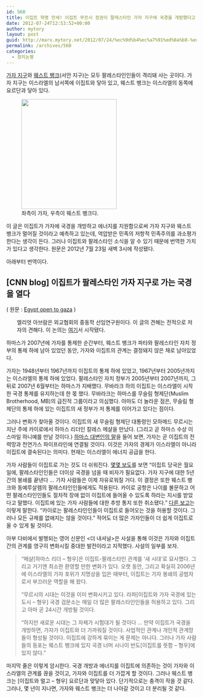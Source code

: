 ```yaml
---
id: 560
title: 이집트 혁명 만세! 이집트 무르시 정권이 팔레스타인 가자 지구에 국경을 개방했다고 한다
date: 2012-07-24T12:53:52+00:00
author: mytory
layout: post
guid: http://marx.mytory.net/2012/07/24/%ec%9d%b4%ec%a7%91%ed%8a%b8-%ed%98%81%eb%aa%85-%eb%a7%8c%ec%84%b8-%ec%9d%b4%ec%a7%91%ed%8a%b8-%eb%ac%b4%eb%a5%b4%ec%8b%9c-%ec%a0%95%ea%b6%8c%ec%9d%b4-%ed%8c%94%eb%a0%88%ec%8a%a4%ed%83%80%ec%9d%b8/
permalink: /archives/560
categories:
  - 정치논평
---
```

<a href="https://maps.google.com/maps?q=%EA%B0%80%EC%9E%90%EC%A7%80%EA%B5%AC&hl=ko&ie=UTF8&view=map&ftid=0x14fd844104b258a9:0x7e8955cbe285984e&ftt=44&geocode=FTRv3gEd2oILAg&split=0&sll=31.410246,34.388693&sspn=0.381111,0.357185&hq=&hnear=Gaza+Strip&t=m&z=11&vpsrc=0&iwloc=A" target="_blank" class="tx-link">가자 지구</a>와 <a href="https://maps.google.com/maps?f=q&source=s_q&hl=ko&geocode=&q=West+Bank,+Nablus,+Israel&aq=0&oq=west+bank&sll=31.354676,34.308826&sspn=0.337161,0.617294&vpsrc=6&ie=UTF8&hq=&hnear=Nablus&ll=32.049989,35.595703&spn=2.676941,4.938354&t=m&z=8&iwloc=A" target="_blank" class="tx-link">웨스트 뱅크</a>(서안 지구)는 모두 팔레스타인인들이 격리돼 사는 곳이다. 가자 지구는 이스라엘의 남서쪽에 이집트와 닿아 있고, 웨스트 뱅크는 이스라엘의 동쪽에 요르단과 닿아 있다.&nbsp;

<p style="text-align: center; clear: none; float: none; ">
  <figure style="width: 252px" class="wp-caption aligncenter"><img src="http://marx.mytory.net/wp-content/uploads/1/cfile27.uf.152C4144500E9A2305B957.png" width="252" height="290" filename="팔레스타인.png" filemime="image/jpeg" /><figcaption class="wp-caption-text">좌측이 가자, 우측이 웨스트 뱅크다.</figcaption></figure>
</p>

이 글은 이집트가 가자에 국경을 개방하고 에너지를 지원함으로써 가자 지구와 웨스트 뱅크가 멀어질 것이라고 예측하고 있는데, 억압받은 민족의 저항적 민족주의를 과소평가한다는 생각이 든다. 그러나 이집트와 팔레스타인 소식을 알 수 있기 때문에 번역한 가치가 있다고 생각한다. 원문은 2012년 7월 23일 새벽 3시에 작성됐다.

아래부터 번역이다.

## ‎[CNN blog] 이집트가 팔레스타인 가자 지구로 가는 국경을 열다

( 원문 : <a href="http://globalpublicsquare.blogs.cnn.com/2012/07/23/egypt-opens-to-gaza/" target="_blank" class="tx-link">Egypt open to gaza</a>&nbsp;)

<p style="margin-left: 2em; ">
  엘리엇 아브람은 외교협회의 중동학 선임연구원이다. 이 글의 견해는 전적으로 저자의 견해다. 이 논의는 <a href="http://blogs.cfr.org/abrams/2012/07/23/egypt-opens-to-gaza/?cid=oth_partner_site-cnn_gps" target="_blank" class="tx-link">여기</a>서 시작됐다.
</p>

하마스가 2007년에 가자를 통제한 순간부터, 웨스트 뱅크가 파타와 팔레스타인 자치 정부의 통제 하에 남아 있었던 동안, 가자와 이집트의 관계는 결정돼지 않은 채로 남아있었다.

가자는 1948년부터 1967년까지 이집트의 통제 하에 있었고, 1967년부터 2005년까지는 이스라엘의 통제 하에 있었다. 팔레스타인 자치 정부가 2005년부터 2007년까지, 그 뒤로 2007년 6월부터는 하마스가 지배했다.&nbsp;무바라크 하의 이집트는 이스라엘이 시작한 국경 통제를 유지하는데 한 몫 했다.&nbsp;무바라크는 하마스를 무슬림 형제단(Muslim Brotherhood, MB)의 급진적 그룹이라고 의심했다. 아마도 더 놀라운 점은, 무슬림 형제단의 통제 하에 있는 이집트의 새 정부가 저 통제를 이어가고 있다는 점이다.

그러나 변화가 찾아올 것이다. 이집트의 새 무슬림 형제단 대통령인 모하메드 무르시는 지난 주에 카이로에서 하마스 리더인 칼레스 메샬을 만났다. (그리고 곧 하마스 수상 이스마일 하니예를 만날 것이다.) <a href="http://www.timesofisrael.com/gaza-soon-to-get-it-electricity-and-gas-from-egypt-hamas-official-says/" target="_blank" class="tx-link">하마스 대변인의 말</a>을 들어 보면, 가자는 곧 이집트의 전력망과 천연가스 파이프라인에 연결될 것이다. 이것은 가자의 경제가 이스라엘이 아니라 이집트에 결속된다는 의미다. 현재는 이스라엘이 에너지 공급을 한다.

가자 사람들이 이집트로 가는 것도 더 쉬워진다. <a href="http://www.maannews.net/eng/ViewDetails.aspx?ID=506881" target="_blank" class="tx-link">몇몇 보도</a>를 보면 “이집트 당국은 월요일에, 팔레스타인인들은 더이상 국경을 넘을 때 비자가 필요없다. 가자 지구에 대한 5년 간의 봉쇄를 끝낸다 &#8230; 가자 사람들은 이제 자유로워질 거다. 이 결정은 또한 웨스트 뱅크와 동예루살렘의 팔레스타인인들에게도 적용된다. 카이로 공항은 나이를 불문하고 어떤 팔레스타인인들도 절차적 장애 없이 이집트에 들어올 수 있도록 하라는 지시를 받았다고 말했다. 이집트에 있는 가자 사람들에 대한 추방 통지 또한 취소됐다.” <a href="http://english.ahram.org.eg/NewsContent/1/64/48492/Egypt/Politics-/No-major-change-for-Palestinians-in-Gaza-entering-.aspx" target="_blank" class="tx-link">다른 보고</a>는 이렇게 말한다. “카이로는 팔레스타인인들이 이집트로 들어오는 것을 허용할 것이다. 그러나 모든 규제를 없애지는 않을 것이다.” 적어도 더 많은 가자인들이 더 쉽게 이집트로 올 수 있게 될 것이다.

아부 다비에서 발행되는 영어 신문인 &lt;더 내셔널&gt;은 사설을 통해 이것은 가자와 이집트 간의 관계를 영구히 변화시킬 중대한 발전이라고 지적했다. 사설의 일부를 보자.

<blockquote class="tx-quote-tistory">
  <p>
    “메샬[하마스 리더 &#8211; 형우]은 이집트-팔레스타인 관계를 ‘새 시대’로 묘사했다. 그리고 거기엔 최소한 환영할 만한 변화가 있다. 오랫 동안, 그리고 확실히 2006년에 이스라엘의 가자 포위가 치명상을 입은 때부터, 이집트는 가자 봉쇄의 공범자로서 부끄러운 역할을 해 왔다.
  </p>
  
  <p>
    “무르시의 시대는 이것을 이미 변화시키고 있다. 라파[이집트와 가자 국경에 있는 도시 &#8211; 형우] 국경 검문소는 매일 더 많은 팔레스타인인들을 허용하고 있다. 그리고 아마 곧 24시간 개방될 것이다.
  </p>
  
  <p>
    “하지만 새로운 시대는 그 자체가 시험대가 될 것이다 &#8230; 만약 이집트가 국경을 개방하면, 가자가 이집트와 더 가까워질 것이다. 사업적인 관계나 개인적 관계망들이 형성될 것이다. 이집트에 강하게 묶이는 게 문제는 아니다. 그러나 가자 사람들의 동포는 웨스트 뱅크에 있지 국경 너머 시나이 반도[이집트를 뜻함 &#8211; 형우]에 있지 않다.”
  </p>
</blockquote>

마지막 줄은 이렇게 암시한다. 국경 개방과 에너지를 이집트에 의존하는 것이 가자와 이스라엘의 관계를 끊을 것이고, 가자와 이집트를 더 가깝게 할 것이다. 그러나 웨스트 뱅크는 [이집트와 멀고 &#8211; 형우] 요르단과 맞닿아 있다. 단기적으로는 충격이 작을 것 같다. 그러나, 몇 년이 지나면, 가자와 웨스트 뱅크는 더 나아갈 것이고 더 분리될 것 같다.